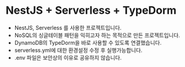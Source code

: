 # NestJS + Serverless + TypeDorm

- NestJS, Serverless 를 사용한 프로젝트입니다.
- NoSQL의 싱글테이블 패턴을 익히고자 하는 목적으로 만든 프로젝트입니다.
- DynamoDB의 TypeDorm을 바로 사용할 수 있도록 연결했습니다.
- serverless.yml에 대한 환경설정 수정 후 실행가능합니다.
- .env 파일은 보안상의 이유로 공유하지 않습니다.
  